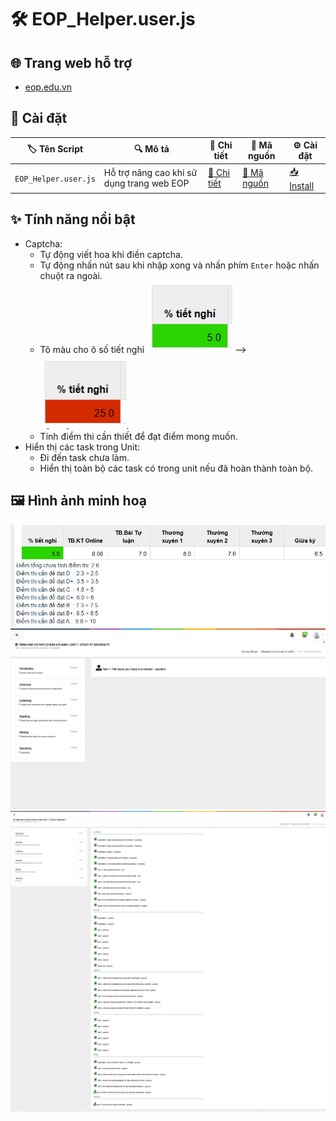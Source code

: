 # 🛠 EOP_Helper.user.js

## 🌐 **Trang web hỗ trợ**

-   [eop.edu.vn](https://eop.edu.vn/)

## 🚀 **Cài đặt**

| 🏷️ Tên Script        | 🔍 Mô tả                                  | 📖 Chi tiết                                 | 📝 Mã nguồn                               | ⚙️ Cài đặt                                         |
| -------------------- | ----------------------------------------- | ------------------------------------------- | ----------------------------------------- | -------------------------------------------------- |
| `EOP_Helper.user.js` | Hỗ trợ nâng cao khi sử dụng trang web EOP | [📖 Chi tiết](./Docs/EOP_Helper.user.js.md) | [📝 Mã nguồn](Scripts/EOP_Helper.user.js) | [📥 Install](.Scripts/EOP_Helper.user.js?raw=true) |

## ✨ **Tính năng nổi bật**

-   Captcha:
    -   Tự động viết hoa khi điền captcha. 
    -   Tự động nhấn nút sau khi nhập xong và nhấn phím `Enter` hoặc nhấn chuột ra ngoài.
    -   Tô màu cho ô số tiết nghỉ ![⚠️](/assets/images/EOP_Helper.user.js/Buoi_nghi_it.png "Số tiết nghỉ ít") --> ![⚠️](/assets/images/EOP_Helper.user.js/Buoi_nghi_nhieu.png "Số tiết nghỉ nhiều").
    -   Tính điểm thi cần thiết để đạt điểm mong muốn.
-   Hiển thị các task trong Unit:
    -   Đi đến task chưa làm.
    -   Hiển thị toàn bộ các task có trong unit nếu đã hoàn thành toàn bộ.

## 🖼️ **Hình ảnh minh hoạ**
![⚠️](/assets/images/EOP_Helper.user.js/Diem.png "Điểm")
![⚠️](/assets/images/EOP_Helper.user.js/Some_task_dont_done.png "Có task chưa hoàn thành")
![⚠️](/assets/images/EOP_Helper.user.js/All_task_done.png "Đã hoàn thành unit")

